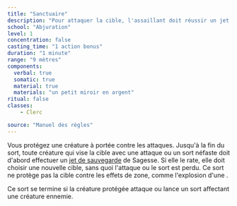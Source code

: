 ```yaml
---
title: "Sanctuaire"
description: "Pour attaquer la cible, l'assaillant doit réussir un jet de sauvegarde de Sagesse."
school: "Abjuration"
level: 1
concentration: false
casting_time: "1 action bonus"
duration: "1 minute"
range: "9 mètres"
components:
  verbal: true
  somatic: true
  material: true
  materials: "un petit miroir en argent"
ritual: false
classes:
    - Clerc

source: "Manuel des règles"
---
```

Vous protégez une créature à portée contre les attaques. Jusqu'à la fin du sort, toute créature qui vise la cible avec une attaque ou un sort néfaste doit d'abord effectuer un [jet de sauvegarde](/utiliser-les-caracteristiques#jets-de-sauvegarde) de Sagesse. Si elle le rate, elle doit choisir une nouvelle cible, sans quoi l'attaque ou le sort est perdu. Ce sort ne protège pas la cible contre les effets de zone, comme l'explosion d'une <ST s="boule de feu"/>.

Ce sort se termine si la créature protégée attaque ou lance un sort affectant une créature ennemie.
